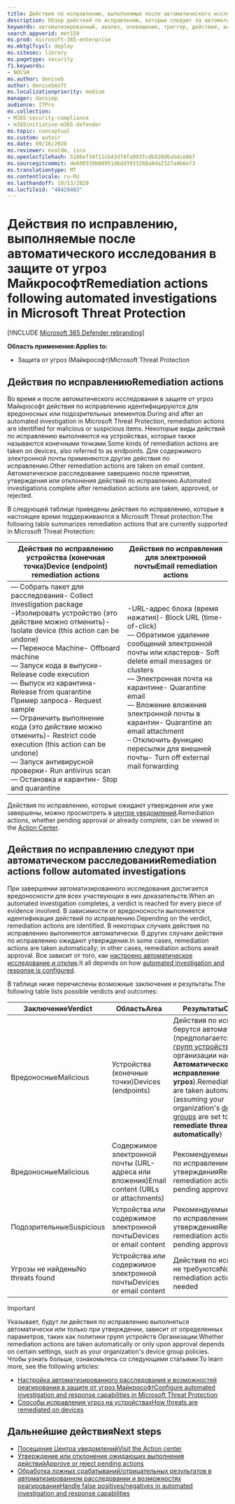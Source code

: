 ```yaml
---
title: Действия по исправлению, выполняемые после автоматического исследования в защите от угроз Майкрософт
description: Обзор действий по исправлению, которые следуют за автоматизированным расследованиям в защите от угроз Майкрософт
keywords: автоматизированный, анализ, оповещение, триггер, действие, исправление
search.appverid: met150
ms.prod: microsoft-365-enterprise
ms.mktglfcycl: deploy
ms.sitesec: library
ms.pagetype: security
f1.keywords:
- NOCSH
ms.author: deniseb
author: denisebmsft
ms.localizationpriority: medium
manager: dansimp
audience: ITPro
ms.collection:
- M365-security-compliance
- m365initiative-m365-defender
ms.topic: conceptual
ms.custom: autoir
ms.date: 09/16/2020
ms.reviewer: evaldm, isco
ms.openlocfilehash: 5106ef34f11cb43d74fa993fcdb820d6a5dce86f
ms.sourcegitcommit: de600339b08951d6dd3933288a8da2327a4b6ef3
ms.translationtype: MT
ms.contentlocale: ru-RU
ms.lasthandoff: 10/13/2020
ms.locfileid: "48429483"
---
```

# <a name="remediation-actions-following-automated-investigations-in-microsoft-threat-protection"></a><span data-ttu-id="16920-104">Действия по исправлению, выполняемые после автоматического исследования в защите от угроз Майкрософт</span><span class="sxs-lookup"><span data-stu-id="16920-104">Remediation actions following automated investigations in Microsoft Threat Protection</span></span>

[!INCLUDE [Microsoft 365 Defender rebranding](../includes/microsoft-defender.md)]


<span data-ttu-id="16920-105">**Область применения:**</span><span class="sxs-lookup"><span data-stu-id="16920-105">**Applies to:**</span></span>
- <span data-ttu-id="16920-106">Защита от угроз (Майкрософт)</span><span class="sxs-lookup"><span data-stu-id="16920-106">Microsoft Threat Protection</span></span>


## <a name="remediation-actions"></a><span data-ttu-id="16920-107">Действия по исправлению</span><span class="sxs-lookup"><span data-stu-id="16920-107">Remediation actions</span></span>

<span data-ttu-id="16920-108">Во время и после автоматического исследования в защите от угроз Майкрософт действия по исправлению идентифицируются для вредоносных или подозрительных элементов.</span><span class="sxs-lookup"><span data-stu-id="16920-108">During and after an automated investigation in Microsoft Threat Protection, remediation actions are identified for malicious or suspicious items.</span></span> <span data-ttu-id="16920-109">Некоторые виды действий по исправлению выполняются на устройствах, которые также называются конечными точками.</span><span class="sxs-lookup"><span data-stu-id="16920-109">Some kinds of remediation actions are taken on devices, also referred to as endpoints.</span></span> <span data-ttu-id="16920-110">Для содержимого электронной почты применяются другие действия по исправлению.</span><span class="sxs-lookup"><span data-stu-id="16920-110">Other remediation actions are taken on email content.</span></span> <span data-ttu-id="16920-111">Автоматическое расследование завершено после принятия, утверждения или отклонения действий по исправлению.</span><span class="sxs-lookup"><span data-stu-id="16920-111">Automated investigations complete after remediation actions are taken, approved, or rejected.</span></span>

<span data-ttu-id="16920-112">В следующей таблице приведены действия по исправлению, которые в настоящее время поддерживаются в Microsoft Threat protection:</span><span class="sxs-lookup"><span data-stu-id="16920-112">The following table summarizes remediation actions that are currently supported in Microsoft Threat Protection:</span></span> 

|<span data-ttu-id="16920-113">Действия по исправлению устройства (конечная точка)</span><span class="sxs-lookup"><span data-stu-id="16920-113">Device (endpoint) remediation actions</span></span>  |<span data-ttu-id="16920-114">Действия по исправления для электронной почты</span><span class="sxs-lookup"><span data-stu-id="16920-114">Email remediation actions</span></span>  |
|---------|---------|
|<span data-ttu-id="16920-115">— Собрать пакет для расследования</span><span class="sxs-lookup"><span data-stu-id="16920-115">- Collect investigation package</span></span> <br/><span data-ttu-id="16920-116">-Изолировать устройство (это действие можно отменить)</span><span class="sxs-lookup"><span data-stu-id="16920-116">- Isolate device (this action can be undone)</span></span><br/><span data-ttu-id="16920-117">— Переносе Machine</span><span class="sxs-lookup"><span data-stu-id="16920-117">- Offboard machine</span></span> <br/><span data-ttu-id="16920-118">— Запуск кода в выпуске</span><span class="sxs-lookup"><span data-stu-id="16920-118">- Release code execution</span></span> <br/><span data-ttu-id="16920-119">— Выпуск из карантина</span><span class="sxs-lookup"><span data-stu-id="16920-119">- Release from quarantine</span></span> <br/><span data-ttu-id="16920-120">Пример запроса</span><span class="sxs-lookup"><span data-stu-id="16920-120">- Request sample</span></span> <br/><span data-ttu-id="16920-121">— Ограничить выполнение кода (это действие можно отменить)</span><span class="sxs-lookup"><span data-stu-id="16920-121">- Restrict code execution (this action can be undone)</span></span> <br/><span data-ttu-id="16920-122">— Запуск антивирусной проверки</span><span class="sxs-lookup"><span data-stu-id="16920-122">- Run antivirus scan</span></span> <br/><span data-ttu-id="16920-123">— Остановка и карантин</span><span class="sxs-lookup"><span data-stu-id="16920-123">- Stop and quarantine</span></span>      |<span data-ttu-id="16920-124">-URL-адрес блока (время нажатия)</span><span class="sxs-lookup"><span data-stu-id="16920-124">- Block URL (time-of-click)</span></span><br/><span data-ttu-id="16920-125">— Обратимое удаление сообщений электронной почты или кластеров</span><span class="sxs-lookup"><span data-stu-id="16920-125">- Soft delete email messages or clusters</span></span><br/><span data-ttu-id="16920-126">— Электронная почта на карантине</span><span class="sxs-lookup"><span data-stu-id="16920-126">- Quarantine email</span></span><br/><span data-ttu-id="16920-127">— Вложение вложения электронной почты в карантин</span><span class="sxs-lookup"><span data-stu-id="16920-127">- Quarantine an email attachment</span></span><br/><span data-ttu-id="16920-128">– Отключить функцию пересылки для внешней почты</span><span class="sxs-lookup"><span data-stu-id="16920-128">- Turn off external mail forwarding</span></span>          |

<span data-ttu-id="16920-129">Действия по исправлению, которые ожидают утверждения или уже завершены, можно просмотреть в [центре уведомлений](https://docs.microsoft.com/microsoft-365/security/mtp/mtp-action-center).</span><span class="sxs-lookup"><span data-stu-id="16920-129">Remediation actions, whether pending approval or already complete, can be viewed in the [Action Center](https://docs.microsoft.com/microsoft-365/security/mtp/mtp-action-center).</span></span>

## <a name="remediation-actions-follow-automated-investigations"></a><span data-ttu-id="16920-130">Действия по исправлению следуют при автоматическом расследовании</span><span class="sxs-lookup"><span data-stu-id="16920-130">Remediation actions follow automated investigations</span></span>

<span data-ttu-id="16920-131">При завершении автоматизированного исследования достигается вредоносности для всех участвующих в них доказательств.</span><span class="sxs-lookup"><span data-stu-id="16920-131">When an automated investigation completes, a verdict is reached for every piece of evidence involved.</span></span> <span data-ttu-id="16920-132">В зависимости от вредоносности выполняется идентификация действий по исправлению.</span><span class="sxs-lookup"><span data-stu-id="16920-132">Depending on the verdict, remediation actions are identified.</span></span> <span data-ttu-id="16920-133">В некоторых случаях действия по исправлению выполняются автоматически. В других случаях действия по исправлению ожидают утверждения.</span><span class="sxs-lookup"><span data-stu-id="16920-133">In some cases, remediation actions are taken automatically; in other cases, remediation actions await approval.</span></span> <span data-ttu-id="16920-134">Все зависит от того, как [настроено автоматическое исследование и отклик](mtp-configure-auto-investigation-response.md).</span><span class="sxs-lookup"><span data-stu-id="16920-134">It all depends on how [automated investigation and response is configured](mtp-configure-auto-investigation-response.md).</span></span>

<span data-ttu-id="16920-135">В таблице ниже перечислены возможные заключения и результаты.</span><span class="sxs-lookup"><span data-stu-id="16920-135">The following table lists possible verdicts and outcomes:</span></span>

|<span data-ttu-id="16920-136">Заключение</span><span class="sxs-lookup"><span data-stu-id="16920-136">Verdict</span></span>    |<span data-ttu-id="16920-137">Область</span><span class="sxs-lookup"><span data-stu-id="16920-137">Area</span></span>    |<span data-ttu-id="16920-138">Результаты</span><span class="sxs-lookup"><span data-stu-id="16920-138">Outcomes</span></span>|
|------|------|------|
|<span data-ttu-id="16920-139">Вредоносные</span><span class="sxs-lookup"><span data-stu-id="16920-139">Malicious</span></span>    |<span data-ttu-id="16920-140">Устройства (конечные точки)</span><span class="sxs-lookup"><span data-stu-id="16920-140">Devices (endpoints)</span></span>    |<span data-ttu-id="16920-141">Действия по исправлению берутся автоматически (предполагается, что для [групп устройств](mtp-configure-auto-investigation-response.md#review-or-change-the-automation-level-for-device-groups) вашей организации настроено **Автоматическое исправление угроз**).</span><span class="sxs-lookup"><span data-stu-id="16920-141">Remediation actions are taken automatically (assuming your organization's [device groups](mtp-configure-auto-investigation-response.md#review-or-change-the-automation-level-for-device-groups) are set to **Full - remediate threats automatically**)</span></span>|
|<span data-ttu-id="16920-142">Вредоносные</span><span class="sxs-lookup"><span data-stu-id="16920-142">Malicious</span></span>    |<span data-ttu-id="16920-143">Содержимое электронной почты (URL-адреса или вложения)</span><span class="sxs-lookup"><span data-stu-id="16920-143">Email content (URLs or attachments)</span></span> | <span data-ttu-id="16920-144">Рекомендуемые действия по исправлению ожидают утверждения</span><span class="sxs-lookup"><span data-stu-id="16920-144">Recommended remediation actions are pending approval</span></span>|
|<span data-ttu-id="16920-145">Подозрительные</span><span class="sxs-lookup"><span data-stu-id="16920-145">Suspicious</span></span>    |<span data-ttu-id="16920-146">Устройства или содержимое электронной почты</span><span class="sxs-lookup"><span data-stu-id="16920-146">Devices or email content</span></span> |<span data-ttu-id="16920-147">Рекомендуемые действия по исправлению ожидают утверждения</span><span class="sxs-lookup"><span data-stu-id="16920-147">Recommended remediation actions are pending approval</span></span>|
|<span data-ttu-id="16920-148">Угрозы не найдены</span><span class="sxs-lookup"><span data-stu-id="16920-148">No threats found</span></span>    |<span data-ttu-id="16920-149">Устройства или содержимое электронной почты</span><span class="sxs-lookup"><span data-stu-id="16920-149">Devices or email content</span></span>    |<span data-ttu-id="16920-150">Действия по исправлению не требуются</span><span class="sxs-lookup"><span data-stu-id="16920-150">No remediation actions are needed</span></span>|

> [!IMPORTANT]
> <span data-ttu-id="16920-151">Указывает, будут ли действия по исправлению выполняться автоматически или только при утверждении, зависит от определенных параметров, таких как политики групп устройств Организации.</span><span class="sxs-lookup"><span data-stu-id="16920-151">Whether remediation actions are taken automatically or only upon approval depends on certain settings, such as your organization's device group policies.</span></span> <span data-ttu-id="16920-152">Чтобы узнать больше, ознакомьтесь со следующими статьями:</span><span class="sxs-lookup"><span data-stu-id="16920-152">To learn more, see the following articles:</span></span>
> - [<span data-ttu-id="16920-153">Настройка автоматизированного расследования и возможностей реагирования в защите от угроз Майкрософт</span><span class="sxs-lookup"><span data-stu-id="16920-153">Configure automated investigation and response capabilities in Microsoft Threat Protection</span></span>](mtp-configure-auto-investigation-response.md)
> - [<span data-ttu-id="16920-154">Способы исправления угроз на устройствах</span><span class="sxs-lookup"><span data-stu-id="16920-154">How threats are remediated on devices</span></span>](https://docs.microsoft.com/windows/security/threat-protection/microsoft-defender-atp/automated-investigations)

## <a name="next-steps"></a><span data-ttu-id="16920-155">Дальнейшие действия</span><span class="sxs-lookup"><span data-stu-id="16920-155">Next steps</span></span>

- [<span data-ttu-id="16920-156">Посещение Центра уведомлений</span><span class="sxs-lookup"><span data-stu-id="16920-156">Visit the Action center</span></span>](https://docs.microsoft.com/microsoft-365/security/mtp/mtp-action-center)
- [<span data-ttu-id="16920-157">Утверждение или отклонение ожидающих выполнения действий</span><span class="sxs-lookup"><span data-stu-id="16920-157">Approve or reject pending actions</span></span>](https://docs.microsoft.com/microsoft-365/security/mtp/mtp-autoir-actions)
- [<span data-ttu-id="16920-158">Обработка ложных срабатываний/отрицательных результатов в автоматизированном расследовании и возможностях реагирования</span><span class="sxs-lookup"><span data-stu-id="16920-158">Handle false positives/negatives in automated investigation and response capabilities</span></span>](mtp-autoir-report-false-positives-negatives.md)
